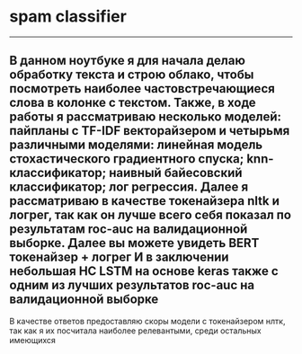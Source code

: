# spam classifier
---
В данном ноутбуке я для начала делаю обработку текста и строю облако, чтобы посмотреть наиболее частовстречающиеся слова в колонке с текстом. Также, в ходе работы я рассматриваю несколько моделей: пайпланы с TF-IDF векторайзером и четырьмя различными моделями: линейная модель стохастического градиентного спуска; knn-классификатор; наивный байесовский классификатор; лог регрессия.
Далее я рассматриваю в качестве токенайзера nltk и логрег, так как он лучше всего себя показал по результатам roc-auc на валидационной выборке.
Далее вы можете увидеть BERT токенайзер + логрег
И в заключении небольшая НС LSTM на основе keras также с одним из лучших результатов roc-auc на валидационной выборке
---
В качестве ответов предоставляю скоры модели с токенайзером нлтк, так как я их посчитала наиболее релевантыми, среди остальных имеющихся  
